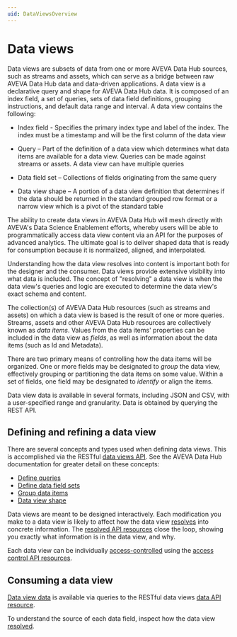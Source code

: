 ```yaml
---
uid: DataViewsOverview
---
```


# Data views

Data views are subsets of data from one or more AVEVA Data Hub sources, such as streams and assets, which can serve as a bridge between raw AVEVA Data Hub data and data-driven applications. A data view is a declarative query and shape for AVEVA Data Hub data. It is composed of an index field, a set of queries, sets of data field definitions, grouping instructions, and default data range and interval. A data view contains the following:

* Index field - Specifies the primary index type and label of the index. The index must be a timestamp and will be the first column of the data view

* Query – Part of the definition of a data view which determines what data items are available for a data view. Queries can be made against streams or assets. A data view can have multiple queries

* Data field set – Collections of fields originating from the same query

* Data view shape – A portion of a data view definition that determines if the data should be returned in the standard grouped row format or a narrow view which is a pivot of the standard table

The ability to create data views in AVEVA Data Hub will mesh directly with AVEVA's Data Science Enablement efforts, whereby users will be able to programmatically access data view content via an API for the purposes of advanced analytics. The ultimate goal is to deliver shaped data that is ready for consumption because it is normalized, aligned, and interpolated.

Understanding how the data view resolves into content is important both for the designer and the consumer. Data views provide extensive visibility into what data is included. The concept of "resolving" a data view is when the data view's queries and logic are executed to determine the data view's exact schema and content.

The collection(s) of AVEVA Data Hub resources (such as streams and assets) on which a data view is based is the result of one or more queries. Streams, assets and other AVEVA Data Hub resources are collectively known as *data items*. Values from the data items' properties can be included in the data view as *fields*, as well as information about the data items (such as Id and Metadata).

There are two primary means of controlling how the data items will be organized. One or more fields may be designated to *group* the data view, effectively grouping or partitioning the data items on some value. Within a set of fields, one field may be designated to *identify* or align the items.

Data view data is available in several formats, including JSON and CSV, with a user-specified range and granularity. Data is obtained by querying the REST API.

## Defining and refining a data view
There are several concepts and types used when defining data views. This is accomplished via the RESTful [data views API](xref:DataViewsAPIOverview). See the AVEVA Data Hub documentation for greater detail on these concepts:
* [Define queries](xref:DataViewsQueries)
* [Define data field sets](xref:DataViewsFieldSets)
* [Group data items](xref:DataViewsGrouping)
* [Data view shape](xref:DataViewShape)

Data views are meant to be designed interactively. Each modification you make to a data view is likely to affect how the data view [resolves](xref:ResolvedDataView) into concrete information. The [resolved API resources](xref:ResolvedDataViewAPI) close the loop, showing you exactly what information is in the data view, and why.

Each data view can be individually [access-controlled](xref:DataViewsSecuringDataViews) using the [access control API resources](xref:DataViewsAccessControlAPI).

## Consuming a data view
[Data view data](xref:DataViewsQuickStartGetData) is available via queries to the RESTful data views [data API resource](xref:DataViewsDataAPI). 

To understand the source of each data field, inspect how the data view [resolved](xref:ResolvedDataView).

